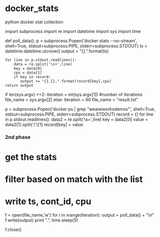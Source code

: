 # docker_stats
python docker stat collection


import subprocess 
import re
import datetime
import sys
import time

def poll_data():
    p = subprocess.Popen('docker stats --no-stream', shell=True, stdout=subprocess.PIPE, stderr=subprocess.STDOUT)
    ts = datetime.datetime.utcnow()
    output = "{},".format(ts)

    for line in p.stdout.readlines():
        data = re.split('\s+',line)
        key = data[0]
        cpu = data[1]
        if key in record:
           output += "{},{},".format(record[key],cpu)
    return output


if len(sys.argv) >=2:
    iteration = int(sys.argv[1]) #number of iterations
    file_name = sys.argv[2]
else:
    iteration = 60
    file_name = "result.txt"

p = subprocess.Popen('docker ps | grep "weaveworksdemos"', shell=True, stdout=subprocess.PIPE, stderr=subprocess.STDOUT)
record = {}
for line in p.stdout.readlines():
    data2 = re.split('\s+',line)
    key  = data2[0]
    value = data2[1].split('/')[1]
    record[key] = value


### 2nd phase
# get the stats
# filter based on match with the list
# write ts, cont_id, cpu
f = open(file_name,'w')
for i in xrange(iteration):
    output = poll_data() + "\n"
    f.write(output)
    print ".",
    time.sleep(5)

f.close()
